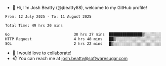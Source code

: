 - 👋 Hi, I’m Josh Beatty (@jbeatty88), welcome to my GitHub profile!

<!--START_SECTION:waka-->

```txt
From: 12 July 2025 - To: 11 August 2025

Total Time: 49 hrs 20 mins

Go                             30 hrs 27 mins  ███████████████▒░░░░░░░░░   61.72 %
HTTP Request                   4 hrs 48 mins   ██▒░░░░░░░░░░░░░░░░░░░░░░   09.73 %
SQL                            2 hrs 22 mins   █▒░░░░░░░░░░░░░░░░░░░░░░░   04.81 %
```

<!--END_SECTION:waka-->

- 💞️ I would love to collaborate!
- 📫 You can reach me at josh.beatty@softwaresugar.com

<!---
jbeatty88/jbeatty88 is a ✨ special ✨ repository because its `README.md` (this file) appears on your GitHub profile.
You can click the Preview link to take a look at your changes.
--->
